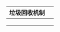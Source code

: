 

| 垃圾回收机制 |      |
| ------------ | ---- |
|              |      |
|              |      |
|              |      |

